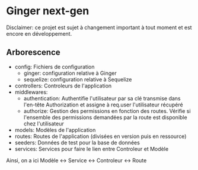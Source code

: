 # Ginger next-gen

Disclaimer: ce projet est sujet à changement important à tout moment et est encore en développement.

## Arborescence
* config: Fichiers de configuration
    * ginger: configuration relative à Ginger
    * sequelize: configuration relative à Sequelize
* controllers: Controleurs de l'application
* middlewares:
    * authentication: Authentifie l'utilisateur par sa clé transmise dans l'en-tête Authorization et assigne à req.user l'utilisateur récupéré
    * authorize: Gestion des permissions en fonction des routes. Vérifie si l'ensemble des permissions demandées par la route est disponible chez l'utilisateur
* models: Modèles de l'application
* routes: Routes de l'application (divisées en version puis en ressource)
* seeders: Données de test pour la base de données
* services: Services pour faire le lien entre Controleur et Modèle

Ainsi, on a ici Modèle <-> Service <-> Controleur <-> Route

